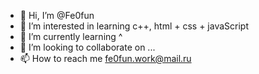 - 👋 Hi, I’m @Fe0fun
- 👀 I’m interested in learning c++, html + css + javaScript
- 🌱 I’m currently learning ^
- 💞️ I’m looking to collaborate on ...
- 📫 How to reach me fe0fun.work@mail.ru

<!---
Fe0fun/Fe0fun is a ✨ special ✨ repository because its `README.md` (this file) appears on your GitHub profile.
You can click the Preview link to take a look at your changes.
--->

